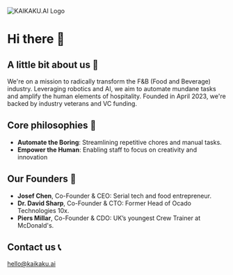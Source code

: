 <picture>
  <source media="(prefers-color-scheme: dark)" srcset="https://github.com/user-attachments/assets/db7fb349-5704-40cb-810b-3a06ac78d245">
  <img src="https://github.com/user-attachments/assets/1060b0c8-f3e9-42e6-b0fb-4a7d019892b8" alt="KAIKAKU.AI Logo">
</picture>

# Hi there 👋

## A little bit about us 🚀
We're on a mission to radically transform the F&B (Food and Beverage) industry. Leveraging robotics and AI, we aim to automate mundane tasks and amplify the human elements of hospitality. Founded in April 2023, we're backed by industry veterans and VC funding.

## Core philosophies 🤖
- **Automate the Boring**: Streamlining repetitive chores and manual tasks.
- **Empower the Human**: Enabling staff to focus on creativity and innovation

## Our Founders 👥
- **Josef Chen**, Co-Founder & CEO: Serial tech and food entrepreneur.
- **Dr. David Sharp**, Co-Founder & CTO: Former Head of Ocado Technologies 10x.
- **Piers Millar**, Co-Founder & CDO: UK’s youngest Crew Trainer at McDonald's.

## Contact us 📞
hello@kaikaku.ai
